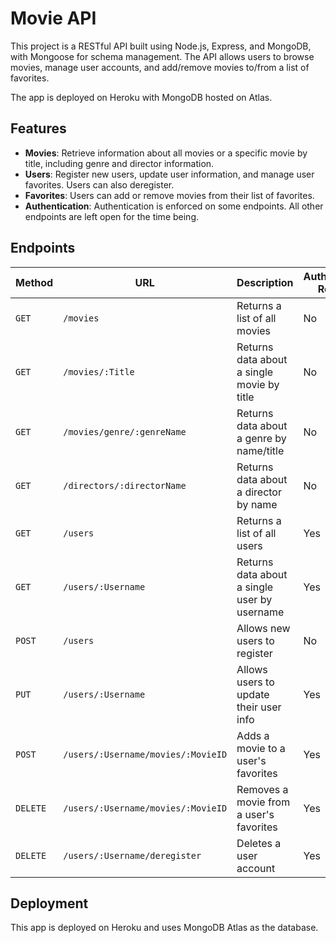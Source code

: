 # Movie API

This project is a RESTful API built using Node.js, Express, and MongoDB, with Mongoose for schema management. The API allows users to browse movies, manage user accounts, and add/remove movies to/from a list of favorites.

The app is deployed on Heroku with MongoDB hosted on Atlas. 

## Features

- **Movies**: Retrieve information about all movies or a specific movie by title, including genre and director information.
- **Users**: Register new users, update user information, and manage user favorites. Users can also deregister.
- **Favorites**: Users can add or remove movies from their list of favorites.
- **Authentication**: Authentication is enforced on some endpoints. All other endpoints are left open for the time being.

## Endpoints

| Method | URL                                 | Description                                      | Authentication Required |
|--------|-------------------------------------|--------------------------------------------------|-------------------------|
| `GET`  | `/movies`                           | Returns a list of all movies                     | No                      |
| `GET`  | `/movies/:Title`                    | Returns data about a single movie by title       | No                      |
| `GET`  | `/movies/genre/:genreName`          | Returns data about a genre by name/title         | No                      |
| `GET`  | `/directors/:directorName`          | Returns data about a director by name            | No                      |
| `GET`  | `/users`                            | Returns a list of all users                      | Yes                     |
| `GET`  | `/users/:Username`                  | Returns data about a single user by username     | Yes                     |
| `POST` | `/users`                            | Allows new users to register                     | No                      |
| `PUT`  | `/users/:Username`                  | Allows users to update their user info           | Yes                     |
| `POST` | `/users/:Username/movies/:MovieID`   | Adds a movie to a user's favorites               | Yes                     |
| `DELETE` | `/users/:Username/movies/:MovieID` | Removes a movie from a user's favorites          | Yes                     |
| `DELETE` | `/users/:Username/deregister`      | Deletes a user account                           | Yes                     |

## Deployment

This app is deployed on Heroku and uses MongoDB Atlas as the database.
